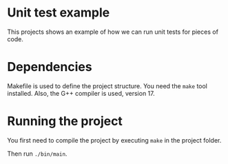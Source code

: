 # Unit test example

This projects shows an example of how we can run unit tests for pieces of code.

# Dependencies
Makefile is used to define the project structure. You need the `make` tool installed.
Also, the G++ compiler is used, version 17.

# Running the project

You first need to compile the project by executing `make` in the project folder.

Then run `./bin/main`.
